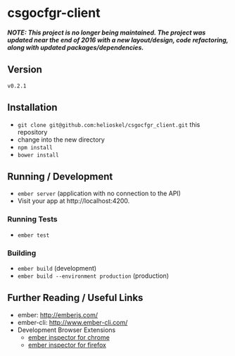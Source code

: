 # csgocfgr-client

***NOTE: This project is no longer being maintained. The project was updated near the end of 2016 with a new layout/design, code refactoring, along with updated packages/dependencies.***


## Version

`v0.2.1`

## Installation

* `git clone git@github.com:helioskel/csgocfgr_client.git` this repository
* change into the new directory
* `npm install`
* `bower install`

## Running / Development

* `ember server` (application with no connection to the API)
* Visit your app at http://localhost:4200.

### Running Tests

* `ember test`

### Building

* `ember build` (development)
* `ember build --environment production` (production)

## Further Reading / Useful Links

* ember: http://emberjs.com/
* ember-cli: http://www.ember-cli.com/
* Development Browser Extensions
  * [ember inspector for chrome](https://chrome.google.com/webstore/detail/ember-inspector/bmdblncegkenkacieihfhpjfppoconhi)
  * [ember inspector for firefox](https://addons.mozilla.org/en-US/firefox/addon/ember-inspector/)
